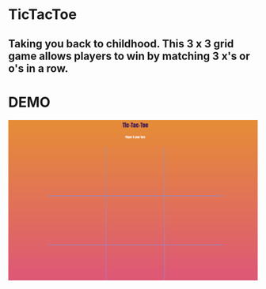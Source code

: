 # TicTacToe

## Taking you back to childhood. This 3 x 3 grid game allows players to win by matching 3 x's or o's in a row. 

# DEMO

![TicTacToe Demo](Animation.gif)
